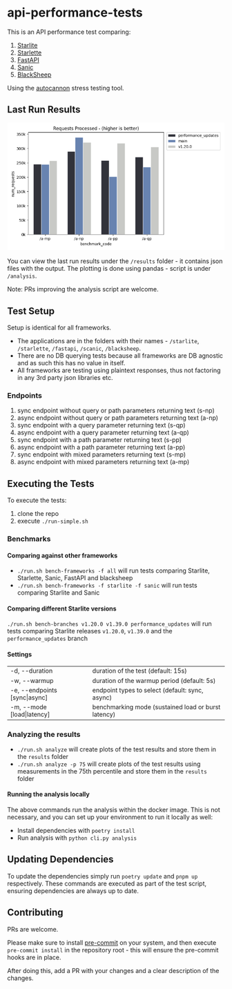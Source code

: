 # api-performance-tests

This is an API performance test comparing:

1. [Starlite](https://github.com/starlite-api/starlite)
2. [Starlette](https://github.com/encode/starlette)
3. [FastAPI](https://github.com/tiangolo/fastapi)
4. [Sanic](https://github.com/sanic-org/sanic)
5. [BlackSheep](https://github.com/Neoteroi/BlackSheep)

Using the [autocannon](https://github.com/mcollina/autocannon) stress testing tool.

## Last Run Results

![Plain Text Results](result.png)

You can view the last run results under the `/results` folder - it contains json files with the output.
The plotting is done using pandas - script is under `/analysis`.

Note: PRs improving the analysis script are welcome.

## Test Setup

Setup is identical for all frameworks.

- The applications are in the folders with their names - `/starlite`, `/starlette`, `/fastapi`, `/scanic`, `/blacksheep`.
- There are no DB querying tests because all frameworks are DB agnostic and as such this has no value in itself.
- All frameworks are testing using plaintext responses, thus not factoring in any 3rd party json libraries etc.

### Endpoints

1. sync endpoint without query or path parameters returning text (s-np)
2. async endpoint without query or path parameters returning text (a-np)
3. sync endpoint with a query parameter returning text (s-qp)
4. async endpoint with a query parameter returning text (a-qp)
5. sync endpoint with a path parameter returning text (s-pp)
6. async endpoint with a path parameter returning text (a-pp)
7. sync endpoint with mixed parameters returning text (s-mp)
8. async endpoint with mixed parameters returning text (a-mp)

## Executing the Tests

To execute the tests:

1. clone the repo
2. execute `./run-simple.sh`

### Benchmarks

#### Comparing against other frameworks

- `./run.sh bench-frameworks -f all` will run tests comparing Starlite, Starlette, Sanic, FastAPI and blacksheep
- `./run.sh bench-frameworks -f starlite -f sanic` will run tests comparing Starlite and Sanic

#### Comparing different Starlite versions

`./run.sh bench-branches v1.20.0 v1.39.0 performance_updates` will run tests comparing Starlite releases `v1.20.0`, `v1.39.0`
and the `performance_updates` branch

#### Settings

|                                   |                                                     |
| --------------------------------- | --------------------------------------------------- |
| -d, --duration                    | duration of the test (default: 15s)                 |
| -w, --warmup                      | duration of the warmup period (default: 5s)         |
| -e, --endpoints [sync&#124;async] | endpoint types to select (default: sync, async)     |
| -m, --mode [load&#124;latency]    | benchmarking mode (sustained load or burst latency) |

### Analyzing the results

- `./run.sh analyze` will create plots of the test results and store them in the `results` folder
- `./run.sh analyze -p 75` will create plots of the test results using measurements in the 75th percentile
  and store them in the `results` folder

#### Running the analysis locally

The above commands run the analysis within the docker image. This is not necessary, and you can set up your environment
to run it locally as well:

- Install dependencies with `poetry install`
- Run analysis with `python cli.py analysis`

## Updating Dependencies

To update the dependencies simply run `poetry update` and `pnpm up` respectively. These commands are executed as part
of the test script, ensuring dependencies are always up to date.

## Contributing

PRs are welcome.

Please make sure to install [pre-commit](https://pre-commit.com/) on your system, and then execute `pre-commit install`
in the repository root - this will ensure the pre-commit hooks are in place.

After doing this, add a PR with your changes and a clear description of the changes.
